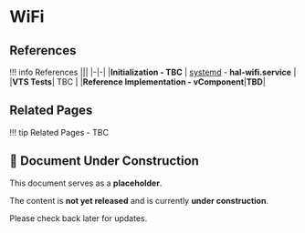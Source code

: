# WiFi

## References

!!! info References
    |||
    |-|-|
    |**Initialization - TBC** | [systemd](../../../vsi/systemd/current/systemd.md) - **hal-wifi.service** |
    |**VTS Tests**| TBC |
    |**Reference Implementation - vComponent**|**TBD**|

## Related Pages

!!! tip Related Pages
    - TBC

## 🚧 Document Under Construction

This document serves as a **placeholder**.

The content is **not yet released** and is currently **under construction**.

Please check back later for updates.
